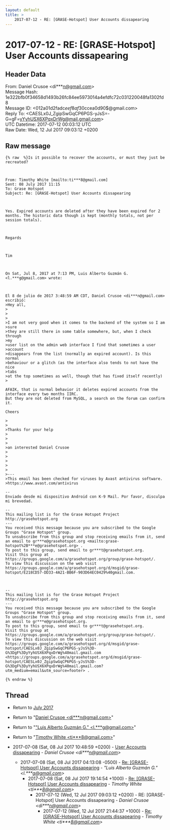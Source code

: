 ```yaml
---
layout: default
title: >
    2017-07-12 - RE: [GRASE-Hotspot] User Accounts dissapearing
---
```


# 2017-07-12 - RE: [GRASE-Hotspot] User Accounts dissapearing

## Header Data

From: Daniel Crusoe \<di***n@gmail.com\><br>
Message Hash: 1e322bfb0f34658d1493b26fc84ee5973014a4efdfc72c031220048fa1302fd8<br>
Message ID: \<012a01d2fadc$eef8af30$ccea0d90$@gmail.com\><br>
Reply To: \<CAESLx0J_ZgipSwGqCP6PGS-yJsS=-G=gF=yYyhUSX6XPqxDrWg@mail.gmail.com\><br>
UTC Datetime: 2017-07-12 00:03:12 UTC<br>
Raw Date: Wed, 12 Jul 2017 09:03:12 +0200<br>

## Raw message

```
{% raw  %}Is it possible to recover the accounts, or must they just be recreated?

 

From: Timothy White [mailto:ti***8@gmail.com] 
Sent: 08 July 2017 11:15
To: Grase Hotspot
Subject: Re: [GRASE-Hotspot] User Accounts dissapearing

 

Yes. Expired accounts are deleted after they have been expired for 2 months. The historic data though is kept (monthly totals, not per session totals).

 

Regards

 

Tim

 

On Sat, Jul 8, 2017 at 7:13 PM, Luis Alberto Guzmán G. <l.***g@gmail.com> wrote:



El 8 de julio de 2017 3:48:59 AM CDT, Daniel Crusoe <di***n@gmail.com> escribió:
>Hey all,
>
>
>
>I am not very good when it comes to the backend of the system so I am
>sure
>they are still there in some table somewhere, but, when I check through
>my
>user list on the admin web interface I find that sometimes a user
>account
>disappears from the list (normally an expired account). Is this normal
>behaviour or a glitch (as the interface also tends to not have the nice
>tabs
>at the top sometimes as well, though that has fixed itself recently)
>

AFAIK, that is normal behavior it deletes expired accounts from the interface every two months IIRC.
But they are not deleted from MySQL, a search on the forum can confirm it.

Cheers

>
>
>Thanks for your help
>
>
>
>an interested Daniel Crusoe
>
>
>
>
>
>---
>This email has been checked for viruses by Avast antivirus software.
>https://www.avast.com/antivirus

--
Enviado desde mi dispositivo Android con K-9 Mail. Por favor, disculpa mi brevedad.

--
This mailing list is for the Grase Hotspot Project http://grasehotspot.org
---
You received this message because you are subscribed to the Google Groups "Grase Hotspot" group.
To unsubscribe from this group and stop receiving emails from it, send an email to gr***e@grasehotspot.org <mailto:grase-hotspot%2B***e@grasehotspot.org> .
To post to this group, send email to gr***t@grasehotspot.org.
Visit this group at https://groups.google.com/a/grasehotspot.org/group/grase-hotspot/.
To view this discussion on the web visit https://groups.google.com/a/grasehotspot.org/d/msgid/grase-hotspot/E218CD57-DD33-4A21-BB6F-903D64EC0429%40gmail.com.

 

-- 
This mailing list is for the Grase Hotspot Project http://grasehotspot.org
--- 
You received this message because you are subscribed to the Google Groups "Grase Hotspot" group.
To unsubscribe from this group and stop receiving emails from it, send an email to gr***e@grasehotspot.org.
To post to this group, send email to gr***t@grasehotspot.org.
Visit this group at https://groups.google.com/a/grasehotspot.org/group/grase-hotspot/.
To view this discussion on the web visit https://groups.google.com/a/grasehotspot.org/d/msgid/grase-hotspot/CAESLx0J_ZgipSwGqCP6PGS-yJsS%3D-G%3DgF%3DyYyhUSX6XPqxDrWg%40mail.gmail.com <https://groups.google.com/a/grasehotspot.org/d/msgid/grase-hotspot/CAESLx0J_ZgipSwGqCP6PGS-yJsS%3D-G%3DgF%3DyYyhUSX6XPqxDrWg%40mail.gmail.com?utm_medium=email&utm_source=footer> .

{% endraw %}
```

## Thread

+ Return to [July 2017](/archive/2017/07)

+ Return to "[Daniel Crusoe <di***n<span>@</span>gmail.com>](/authors/di___n_at_gmail_com)"
+ Return to "["Luis Alberto Guzmán G." <l.***g<span>@</span>gmail.com>](/authors/l____g_at_gmail_com)"
+ Return to "[Timothy White <ti***8<span>@</span>gmail.com>](/authors/ti___8_at_gmail_com)"

+ 2017-07-08 (Sat, 08 Jul 2017 10:48:59 +0200) - [User Accounts dissapearing](/archive/2017/07/6f04b7518acfae873be23cec2569be5d781ac5cfae111502c568e7c271bdced3) - _Daniel Crusoe \<di***n@gmail.com\>_
  + 2017-07-08 (Sat, 08 Jul 2017 04:13:08 -0500) - [Re: [GRASE-Hotspot] User Accounts dissapearing](/archive/2017/07/aa2cc92d13ea22657cce6a00f062a8d8172445e7fcbeee769d008be0cf3decda) - _"Luis Alberto Guzmán G." \<l.***g@gmail.com\>_
    + 2017-07-08 (Sat, 08 Jul 2017 19:14:54 +1000) - [Re: [GRASE-Hotspot] User Accounts dissapearing](/archive/2017/07/0b2ff7ba941a3c43553745a8a012e823915bc0b2ff2a4093d867729f7659fb7d) - _Timothy White \<ti***8@gmail.com\>_
      + 2017-07-12 (Wed, 12 Jul 2017 09:03:12 +0200) - RE: [GRASE-Hotspot] User Accounts dissapearing - _Daniel Crusoe \<di***n@gmail.com\>_
        + 2017-07-12 (Wed, 12 Jul 2017 21:44:37 +1000) - [Re: [GRASE-Hotspot] User Accounts dissapearing](/archive/2017/07/524399e4a899b8dce51f8c5d95f59f7571ef52a7d46b1873d6f8d9673661425a) - _Timothy White \<ti***8@gmail.com\>_

